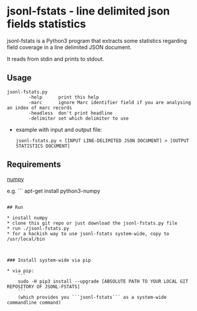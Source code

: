 # jsonl-fstats - line delimited json fields statistics

jsonl-fstats is a Python3 program  that extracts some statistics regarding field coverage in a line delimited JSON document.

It reads from stdin and prints to stdout.

## Usage

```
jsonl-fstats.py 
        -help      print this help
        -marc      ignore Marc identifier field if you are analysing an index of marc records
        -headless  don't print headline
        -delimiter set which delimiter to use
```

* example with input and output file:
    ```
    jsonl-fstats.py < [INPUT LINE-DELIMITED JSON DOCUMENT] > [OUTPUT STATISTICS DOCUMENT]
    ```

## Requirements

[numpy](http://www.numpy.org/)

e.g. ```
apt-get install python3-numpy
```

## Run

* install numpy
* clone this git repo or just download the jsonl-fstats.py file
* run ./jsonl-fstats.py
* for a hackish way to use jsonl-fstats system-wide, copy to /usr/local/bin



### Install system-wide via pip

* via pip:
    ```
    sudo -H pip3 install --upgrade [ABSOLUTE PATH TO YOUR LOCAL GIT REPOSITORY OF JSONL-FSTATS]
    ```
    (which provides you ```jsonl-fstats``` as a system-wide commandline command)

